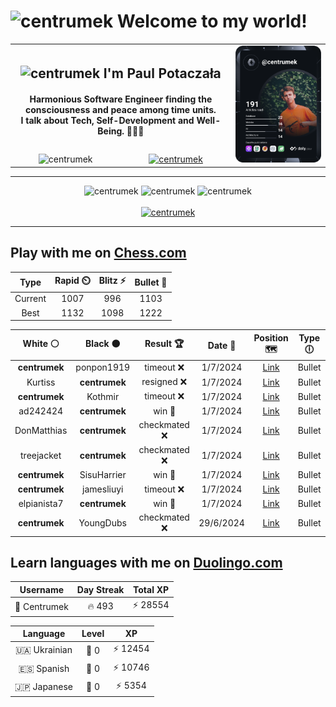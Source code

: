 <h1>
  <img
    src="https://emojis.slackmojis.com/emojis/images/1531849430/4246/blob-sunglasses.gif"
    width="30"
    alt="centrumek"
  />
  Welcome to my world!
</h1>

<table>
  <tbody>
    <tr>
      <td align="center" width="70%" colspan="2">
        <h2>
          <img
            src="https://raw.githubusercontent.com/MartinHeinz/MartinHeinz/master/wave.gif"
            width="30px"
            alt="centrumek"
          />
          I'm Paul Potaczała
        </h2>
        <h4>
          Harmonious Software Engineer finding the consciousness and peace among time units.
          <br/>
          I talk about Tech, Self-Development and Well-Being. 🌿🧘🚀
        </h4>
      </td>
      <td width="30%" rowspan="2">
        <a href="https://app.daily.dev/centrumek">
          <img
            src="./devcard.svg"
            alt="centrumek"
          />
        </a>
      </td>
    </tr>
    <tr align="center">
      <td>
        <img
          src="https://komarev.com/ghpvc/?username=centrumek&label=visitors&color=0e75b6&style=flat"
          alt="centrumek"
        >
      </td>
      <td>
        <a href="https://stackoverflow.com/users/14496012/centrumek">
          <img
            src="https://stackoverflow.com/users/flair/14496012.png?theme=dark"
            alt="centrumek"
          >
        </a>
      </td>
    </tr>
  </tbody>
</table>

---
<div align="center">
  <img 
    src="https://github-readme-stats.vercel.app/api?username=centrumek&show_icons=true&count_private=true&theme=dark&hide_border=true&hide=issues,contribs&bg_color=00000000"
    alt="centrumek"
  />
  <img
    src="https://github-readme-stats.vercel.app/api/top-langs/?username=centrumek&layout=compact&hide_border=true&theme=dark&bg_color=00000000&langs_count=6&exclude_repo=air-statistic-app"
    alt="centrumek"
  />
  <img 
    src="https://github-readme-streak-stats.herokuapp.com?user=centrumek&theme=dark&hide_border=true&background=FFFFFF00"
    alt="centrumek"
  />
  <br/>
  <br/>
  <a href="https://www.buymeacoffee.com/centrumek">
    <img
      src="https://cdn.buymeacoffee.com/buttons/v2/default-orange.png"
      height="50"
      width="210"
      alt="centrumek"
    />
  </a>
</div>

---

## Play with me on [Chess.com](https://www.chess.com/member/centrumek)

<div align="center">
<!--START_SECTION:chessStats-->
<!-- Automatically generated with https://github.com/Balastrong/chess-stats-action -->

| Type | Rapid ⏲️ | Blitz ⚡ | Bullet 🔫 |
|:---:|:---:|:---:|:---:|
| Current | 1007 | 996 | 1103 |
| Best | 1132 | 1098 | 1222 |

| White ⚪ | Black ⚫ | Result 🏆 | Date 📅 | Position 🗺️ | Type 🕕 |
|:---:|:---:|:---:|:---:|:---:|:---:|
| **centrumek** | ponpon1919 | timeout ❌ | 1/7/2024 | <a href="http://www.ee.unb.ca/cgi-bin/tervo/fen.pl?select=8/8/1k6/2p5/5pBp/2K4P/8/8 w - -">Link</a> | Bullet |
| Kurtiss | **centrumek** | resigned ❌ | 1/7/2024 | <a href="http://www.ee.unb.ca/cgi-bin/tervo/fen.pl?select=7Q/p1k2K2/1p6/1Pp4p/P1P4P/8/8/8 b - -">Link</a> | Bullet |
| **centrumek** | Kothmir | timeout ❌ | 1/7/2024 | <a href="http://www.ee.unb.ca/cgi-bin/tervo/fen.pl?select=r5k1/1b5p/2q3p1/1K2p3/2Pp2p1/P3r3/7P/2Q2R2 w - -">Link</a> | Bullet |
| ad242424 | **centrumek** | win 🥇 | 1/7/2024 | <a href="http://www.ee.unb.ca/cgi-bin/tervo/fen.pl?select=8/6k1/8/3p4/p2P1BP1/Pb2K3/8/8 w - -">Link</a> | Bullet |
| DonMatthias | **centrumek** | checkmated ❌ | 1/7/2024 | <a href="http://www.ee.unb.ca/cgi-bin/tervo/fen.pl?select=r4r2/7R/p3R3/1p3pNk/5P1p/1P5P/1P4b1/2K5 b - -">Link</a> | Bullet |
| treejacket | **centrumek** | checkmated ❌ | 1/7/2024 | <a href="http://www.ee.unb.ca/cgi-bin/tervo/fen.pl?select=4Q1k1/5ppp/2p5/1b1p4/1B1P4/5P2/1PP4P/R5K1 b - -">Link</a> | Bullet |
| **centrumek** | SisuHarrier | win 🥇 | 1/7/2024 | <a href="http://www.ee.unb.ca/cgi-bin/tervo/fen.pl?select=1r3k2/3p1Pr1/2p1pRB1/2p5/2P5/p6p/P1Q4P/6RK b - -">Link</a> | Bullet |
| **centrumek** | jamesliuyi | timeout ❌ | 1/7/2024 | <a href="http://www.ee.unb.ca/cgi-bin/tervo/fen.pl?select=q2r4/4kp2/2Q5/1P2p1p1/8/1K1P4/2R5/8 w - -">Link</a> | Bullet |
| elpianista7 | **centrumek** | win 🥇 | 1/7/2024 | <a href="http://www.ee.unb.ca/cgi-bin/tervo/fen.pl?select=r1bqkb1r/p2n1ppp/2p1p3/3n4/2pP4/1P2PN2/PB2NPPP/R2QK2R w KQkq -">Link</a> | Bullet |
| **centrumek** | YoungDubs | checkmated ❌ | 29/6/2024 | <a href="http://www.ee.unb.ca/cgi-bin/tervo/fen.pl?select=8/K7/8/8/8/5b2/1q4k1/q7 w - -">Link</a> | Bullet |

<!--END_SECTION:chessStats-->
</div>

## Learn languages with me on [Duolingo.com](https://www.duolingo.com/profile/Centrumek)

<div align="center">
<!--START_SECTION:duolingoStats-->
<!-- Automatically generated with https://github.com/centrumek/duolingo-readme-stats-->

| Username | Day Streak | Total XP |
|:---:|:---:|:---:|
| 👤 Centrumek | 🔥 493 | ⚡ 28554 |

| Language | Level | XP |
|:---:|:---:|:---:|
| 🇺🇦 Ukrainian | 👑 0 | ⚡ 12454 |
| 🇪🇸 Spanish | 👑 0 | ⚡ 10746 |
| 🇯🇵 Japanese | 👑 0 | ⚡ 5354 |

<!--END_SECTION:duolingoStats-->
</div>
<!--
**centrumek/centrumek** is a ✨ _special_ ✨ repository because its `README.md` (this file) appears on your GitHub profile.

Here are some ideas to get you started:

- 🔭 I’m currently working on ...
- 🌱 I’m currently learning ...
- 👯 I’m looking to collaborate on ...
- 🤔 I’m looking for help with ...
- 💬 Ask me about ...
- 📫 How to reach me: ...
- 😄 Pronouns: ...
- ⚡ Fun fact: ...
-->
